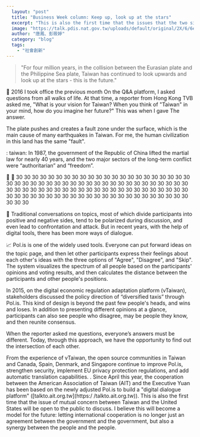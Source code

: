 ```yaml
---
  layout: "post"
  title: "Business Week column: Keep up, look up at the stars"
  excerpt: "This is also the first time that the issues that the two sides will pay close attention to will be open to the public to discuss."
  image: "https://talk.pdis.nat.gov.tw/uploads/default/original/2X/6/6e04f33dd4d43861d4f334783209baec38a555bc.jpeg"
  author: "唐鳳、彭筱婷"
  category: "blog"
  tags: 
    - "社會創新"
---
```


> "For four million years, in the collision between the Eurasian plate and the Philippine Sea plate, Taiwan has continued to look upwards and look up at the stars - this is the future."

🌌 2016 I took office the previous month On the Q&A platform, I asked questions from all walks of life. At that time, a reporter from Hong Kong TVB asked me, "What is your vision for Taiwan? When you think of "Taiwan" in your mind, how do you imagine her future?" This was when I gave The answer. 

 The plate pushes and creates a fault zone under the surface, which is the main cause of many earthquakes in Taiwan. For me, the human civilization in this land has the same "fault". 

: taiwan: In 1987, the government of the Republic of China lifted the martial law for nearly 40 years, and the two major sectors of the long-term conflict were “authoritarian” and “freedom”. 

 🗽 🗽 30 30 30 30 30 30 30 30 30 30 30 30 30 30 30 30 30 30 30 30 30 30 30 30 30 30 30 30 30 30 30 30 30 30 30 30 30 30 30 30 30 30 30 30 30 30 30 30 30 30 30 30 30 30 30 30 30 30 30 30 30 30 30 30 30 30 30 30 30 30 30 30 30 30 30 30 30 30 30 30 30 30 30 30 30 30 30 30 30 30 30 30 30 30 

 🔢 Traditional conversations on topics, most of which divide participants into positive and negative sides, tend to be polarized during discussion, and even lead to confrontation and attack. But in recent years, with the help of digital tools, there has been more ways of dialogue. 

📈 Pol.is is one of the widely used tools. Everyone can put forward ideas on the topic page, and then let other participants express their feelings about each other's ideas with the three options of "Agree", "Disagree", and "Skip". The system visualizes the spectrum of all people based on the participants' opinions and voting results, and then calculates the distance between the participants and other people's positions. 

 In 2015, on the digital economic regulation adaptation platform (vTaiwan), stakeholders discussed the policy direction of “diversified taxis” through Pol.is. This kind of design is beyond the past few people's heads, and wins and loses. In addition to presenting different opinions at a glance, participants can also see people who disagree, may be people they know, and then reunite consensus. 

 When the reporter asked me questions, everyone’s answers must be different. Today, through this approach, we have the opportunity to find out the intersection of each other. 

 From the experience of vTaiwan, the open source communities in Taiwan and Canada, Spain, Denmark, and Singapore continue to improve Pol.is, strengthen security, implement EU privacy protection regulations, and add automatic translation capabilities. . Since April this year, the cooperation between the American Association of Taiwan (AIT) and the Executive Yuan has been based on the newly adjusted Pol.is to build a "digital dialogue platform" ([talkto.ait.org.tw](https:/ /talkto.ait.org.tw)). This is also the first time that the issue of mutual concern between Taiwan and the United States will be open to the public to discuss. I believe this will become a model for the future: letting international cooperation is no longer just an agreement between the government and the government, but also a synergy between the people and the people. 
